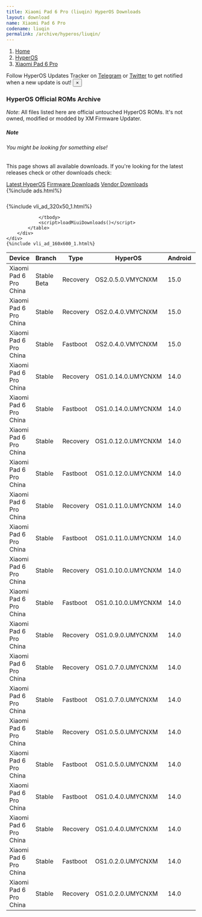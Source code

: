 ```yaml
---
title: Xiaomi Pad 6 Pro (liuqin) HyperOS Downloads
layout: download
name: Xiaomi Pad 6 Pro
codename: liuqin
permalink: /archive/hyperos/liuqin/
---
```

<nav aria-label="breadcrumb">
    <ol class="breadcrumb">
        <li class="breadcrumb-item"><a href="/">Home</a></li>
        <li class="breadcrumb-item"><a href="/hyperos/">HyperOS</a></li>
        <li class="breadcrumb-item active" aria-current="page"><a href="/hyperos/liuqin/">Xiaomi Pad 6 Pro</a></li>
    </ol>
</nav>
<div class="alert alert-primary alert-dismissible fade show" role="alert">
    Follow HyperOS Updates Tracker on <a href="https://t.me/MIUIUpdatesTracker" class="alert-link">Telegram</a>
     or <a href="https://twitter.com/MiFwUpdater" class="alert-link">Twitter</a> to get notified when a new update is out!
    <button type="button" class="close" data-dismiss="alert" aria-label="Close">
        <span aria-hidden="true">&times;</span>
    </button>
</div>

### HyperOS Official ROMs Archive
*Note*: All files listed here are official untouched HyperOS ROMs. It's not owned, modified or modded by XM Firmware Updater.
<div class="card">
  <div class="card-body">
    <h5 class="card-title">Note</h5>
    <h6 class="card-subtitle mb-2 text-muted">You might be looking for something else!</h6>
    <p class="card-text">This page shows all available downloads.
     If you're looking for the latest releases check or other downloads check:</p>
    <a href="/hyperos/liuqin/" class="card-link">Latest HyperOS</a>
    <a href="/firmware/liuqin/" class="card-link">Firmware Downloads</a>
    <a href="/vendor/liuqin/" class="card-link">Vendor Downloads</a>
  </div>
</div>
{%include ads.html%}
<div class="row justify-content-center">
    <div class="col-10">
        <div class="table-responsive-md" style="margin-top: 25px;">
            {%include vli_ad_320x50_1.html%}
            <table id="miui" class="display dt-responsive nowrap compact table table-striped table-hover table-sm">
                <thead class="thead-dark">
                    <tr>
                        <th data-ref="device">Device</th>
                        <th data-ref="branch">Branch</th>
                        <th data-ref="type">Type</th>
                        <th data-ref="miui">HyperOS</th>
                        <th data-ref="android">Android</th>
                        <th data-ref="size">Size</th>
                        <th data-ref="size">Date</th>
                        <th data-ref="link">Link</th>
                    </tr>
                </thead>
                <tbody>
                <tr><td>Xiaomi Pad 6 Pro China</td><td>Stable Beta</td><td>Recovery</td><td>OS2.0.5.0.VMYCNXM</td><td>15.0</td><td>6.1 GB</td><td>2025-03-06</td><td><a href="/hyperos/liuqin/stable beta/OS2.0.5.0.VMYCNXM/">Download</a></td></tr>
<tr><td>Xiaomi Pad 6 Pro China</td><td>Stable</td><td>Recovery</td><td>OS2.0.4.0.VMYCNXM</td><td>15.0</td><td>6.1 GB</td><td>2025-01-13</td><td><a href="/hyperos/liuqin/stable/OS2.0.4.0.VMYCNXM/">Download</a></td></tr>
<tr><td>Xiaomi Pad 6 Pro China</td><td>Stable</td><td>Fastboot</td><td>OS2.0.4.0.VMYCNXM</td><td>15.0</td><td>7.2 GB</td><td>2025-01-09</td><td><a href="/hyperos/liuqin/stable/OS2.0.4.0.VMYCNXM/">Download</a></td></tr>
<tr><td>Xiaomi Pad 6 Pro China</td><td>Stable</td><td>Recovery</td><td>OS1.0.14.0.UMYCNXM</td><td>14.0</td><td>5.6 GB</td><td>2024-12-02</td><td><a href="/hyperos/liuqin/stable/OS1.0.14.0.UMYCNXM/">Download</a></td></tr>
<tr><td>Xiaomi Pad 6 Pro China</td><td>Stable</td><td>Fastboot</td><td>OS1.0.14.0.UMYCNXM</td><td>14.0</td><td>6.4 GB</td><td>2024-11-22</td><td><a href="/hyperos/liuqin/stable/OS1.0.14.0.UMYCNXM/">Download</a></td></tr>
<tr><td>Xiaomi Pad 6 Pro China</td><td>Stable</td><td>Recovery</td><td>OS1.0.12.0.UMYCNXM</td><td>14.0</td><td>5.6 GB</td><td>2024-10-22</td><td><a href="/hyperos/liuqin/stable/OS1.0.12.0.UMYCNXM/">Download</a></td></tr>
<tr><td>Xiaomi Pad 6 Pro China</td><td>Stable</td><td>Fastboot</td><td>OS1.0.12.0.UMYCNXM</td><td>14.0</td><td>6.4 GB</td><td>2024-10-14</td><td><a href="/hyperos/liuqin/stable/OS1.0.12.0.UMYCNXM/">Download</a></td></tr>
<tr><td>Xiaomi Pad 6 Pro China</td><td>Stable</td><td>Recovery</td><td>OS1.0.11.0.UMYCNXM</td><td>14.0</td><td>5.6 GB</td><td>2024-10-11</td><td><a href="/hyperos/liuqin/stable/OS1.0.11.0.UMYCNXM/">Download</a></td></tr>
<tr><td>Xiaomi Pad 6 Pro China</td><td>Stable</td><td>Fastboot</td><td>OS1.0.11.0.UMYCNXM</td><td>14.0</td><td>6.4 GB</td><td>2024-09-20</td><td><a href="/hyperos/liuqin/stable/OS1.0.11.0.UMYCNXM/">Download</a></td></tr>
<tr><td>Xiaomi Pad 6 Pro China</td><td>Stable</td><td>Recovery</td><td>OS1.0.10.0.UMYCNXM</td><td>14.0</td><td>5.6 GB</td><td>2024-09-11</td><td><a href="/hyperos/liuqin/stable/OS1.0.10.0.UMYCNXM/">Download</a></td></tr>
<tr><td>Xiaomi Pad 6 Pro China</td><td>Stable</td><td>Fastboot</td><td>OS1.0.10.0.UMYCNXM</td><td>14.0</td><td>6.4 GB</td><td>2024-09-07</td><td><a href="/hyperos/liuqin/stable/OS1.0.10.0.UMYCNXM/">Download</a></td></tr>
<tr><td>Xiaomi Pad 6 Pro China</td><td>Stable</td><td>Recovery</td><td>OS1.0.9.0.UMYCNXM</td><td>14.0</td><td>5.5 GB</td><td>2024-09-06</td><td><a href="/hyperos/liuqin/stable/OS1.0.9.0.UMYCNXM/">Download</a></td></tr>
<tr><td>Xiaomi Pad 6 Pro China</td><td>Stable</td><td>Recovery</td><td>OS1.0.7.0.UMYCNXM</td><td>14.0</td><td>5.6 GB</td><td>2024-07-13</td><td><a href="/hyperos/liuqin/stable/OS1.0.7.0.UMYCNXM/">Download</a></td></tr>
<tr><td>Xiaomi Pad 6 Pro China</td><td>Stable</td><td>Fastboot</td><td>OS1.0.7.0.UMYCNXM</td><td>14.0</td><td>6.4 GB</td><td>2024-07-05</td><td><a href="/hyperos/liuqin/stable/OS1.0.7.0.UMYCNXM/">Download</a></td></tr>
<tr><td>Xiaomi Pad 6 Pro China</td><td>Stable</td><td>Recovery</td><td>OS1.0.5.0.UMYCNXM</td><td>14.0</td><td>5.5 GB</td><td>2024-04-05</td><td><a href="/hyperos/liuqin/stable/OS1.0.5.0.UMYCNXM/">Download</a></td></tr>
<tr><td>Xiaomi Pad 6 Pro China</td><td>Stable</td><td>Fastboot</td><td>OS1.0.5.0.UMYCNXM</td><td>14.0</td><td>6.4 GB</td><td>2024-03-15</td><td><a href="/hyperos/liuqin/stable/OS1.0.5.0.UMYCNXM/">Download</a></td></tr>
<tr><td>Xiaomi Pad 6 Pro China</td><td>Stable</td><td>Fastboot</td><td>OS1.0.4.0.UMYCNXM</td><td>14.0</td><td>6.4 GB</td><td>2024-02-04</td><td><a href="/hyperos/liuqin/stable/OS1.0.4.0.UMYCNXM/">Download</a></td></tr>
<tr><td>Xiaomi Pad 6 Pro China</td><td>Stable</td><td>Recovery</td><td>OS1.0.4.0.UMYCNXM</td><td>14.0</td><td>5.5 GB</td><td>2024-01-26</td><td><a href="/hyperos/liuqin/stable/OS1.0.4.0.UMYCNXM/">Download</a></td></tr>
<tr><td>Xiaomi Pad 6 Pro China</td><td>Stable</td><td>Fastboot</td><td>OS1.0.2.0.UMYCNXM</td><td>14.0</td><td>6.1 GB</td><td>2023-12-29</td><td><a href="/hyperos/liuqin/stable/OS1.0.2.0.UMYCNXM/">Download</a></td></tr>
<tr><td>Xiaomi Pad 6 Pro China</td><td>Stable</td><td>Recovery</td><td>OS1.0.2.0.UMYCNXM</td><td>14.0</td><td>5.3 GB</td><td>2023-12-20</td><td><a href="/hyperos/liuqin/stable/OS1.0.2.0.UMYCNXM/">Download</a></td></tr>

                </tbody>
                <script>loadMiuiDownloads()</script>
            </table>
        </div>
    </div>
    {%include vli_ad_160x600_1.html%}
</div>
